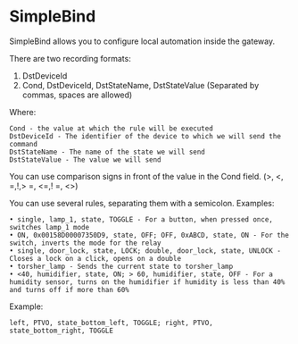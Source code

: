 # SimpleBind

SimpleBind allows you to configure local automation inside the gateway.

There are two recording formats:

1. DstDeviceId
2. Cond, DstDeviceId, DstStateName, DstStateValue (Separated by commas, spaces are allowed)

Where:

```
Cond - the value at which the rule will be executed
DstDeviceId - The identifier of the device to which we will send the command
DstStateName - The name of the state we will send
DstStateValue - The value we will send
```

You can use comparison signs in front of the value in the Cond field. (>, <, =,!,> =, <=,! =, <>)

You can use several rules, separating them with a semicolon.
Examples:

```
• single, lamp_1, state, TOGGLE - For a button, when pressed once, switches lamp_1 mode
• ON, 0x00158D00007350D9, state, OFF; OFF, 0xABCD, state, ON - For the switch, inverts the mode for the relay
• single, door_lock, state, LOCK; double, door_lock, state, UNLOCK - Closes a lock on a click, opens on a double
• torsher_lamp - Sends the current state to torsher_lamp
• <40, humidifier, state, ON; > 60, humidifier, state, OFF - For a humidity sensor, turns on the humidifier if humidity is less than 40% and turns off if more than 60%
```

Example:

```
left, PTVO, state_bottom_left, TOGGLE; right, PTVO, state_bottom_right, TOGGLE
```
